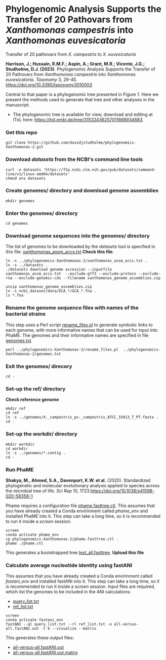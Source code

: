# Phylogenomic Analysis Supports the Transfer of 20 Pathovars from _Xanthomonas campestris_ into _Xanthomonas euvesicatoria_
Transfer of 20 pathovars from _X. campestris_ to _X. euvesicatoria_

**Harrison, J.; Hussain, R.M.F.; Aspin, A.; Grant, M.R.; Vicente, J.G.; Studholme, D.J. (2023)**. Phylogenomic Analysis Supports the Transfer of 20 Pathovars from _Xanthomonas campestris_ into _Xanthomonas euvesicatoria_. _Taxonomy_ 3, 29-45. https://doi.org/10.3390/taxonomy3010003

Central to that paper is a phylogenomic tree presented in Figure 1. Here we present the methods used to generate that tree and other analyses in the manuscript.

- The phylogenomic tree is  available for view, download and editing at IToL here: https://itol.embl.de/tree/31532436257011668934683.


### Get this repo
```
git clone https://github.com/davidjstudholme/phylogenomics-Xanthomonas-2.git
```

### Download _datasets_ from the NCBI's command line tools
```
curl -o datasets 'https://ftp.ncbi.nlm.nih.gov/pub/datasets/command-line/v1/linux-amd64/datasets'
chmod u+x datasets
```

### Create genomes/ directory and download genome assemblies 
```
mkdir genomes
```

### Enter the genomes/ directory
```
cd genomes
```

### Download genome sequences into the genomes/ directory
The list of genomes to be downloaded by the _datasets_ tool is specified in this file: [xanthomonas_assm_accs.txt](./xanthomonas_assm_accs.txt) **Check this file**.
```
ln -s ../phylogenomics-Xanthomonas-2/xanthomonas_assm_accs.txt .
ln -s ../datasets .
./datasets download genome accession --inputfile xanthomonas_assm_accs.txt  --exclude-gff3 --exclude-protein --exclude-rna --exclude-genomic-cds --filename xanthomonas_genome_assemblies.zip

unzip xanthomonas_genome_assemblies.zip
ln -s ncbi_dataset/data/GCA_*/GCA_*.fna .
ls *.fna
```

### Rename the genome sequence files with names of the bacterial strains
This step uses a Perl script [rename_files.pl](./rename_files.pl) to generate symbolic links to each genome,
with more informative names that can be used for input into PhaME. The genomes and their informative names are specified in
file [genomes.txt](./genomes.txt).
```
perl ../phylogenomics-Xanthomonas-2/rename_files.pl  ../phylogenomics-Xanthomonas-2/genomes.txt
```

### Exit the genomes/ direcory
```
cd -
```

### Set-up the ref/ directory
**Check reference genome**
```
mkdir ref
cd ref
ln -s ../genomes/X._campestris_pv._campestris_ATCC_33913_T_PT.fasta .
cd -
```

### Set-up the workdir/ directory
```
mkdir workdir
cd workdir
ln -s ../genomes/*.contig .
cd -
```

### Run PhaME
**Shakya, M., Ahmed, S.A., Davenport, K.W. et al.** (2020). Standardized phylogenetic and molecular evolutionary
analysis applied to species across the microbial tree of life. _Sci Rep_ 10, 1723.https://doi.org/10.1038/s41598-020-58356-1

Phame requires a configuration file [phame.fasttree.ctl](./phame.fasttree.ctl).
This assumes that you have already created a Conda envirinment called _phame_env_ and installed PhaME into it.
This step can take a long time, so it is recommended to run it inside a _screen_ session.
```
screen
conda activate phame_env
cp phylogenomics-Xanthomonas-2/phame.fasttree.ctl .
phame ./phame.ctl
```
This generates a bootstrapped tree [test_all.fasttree](./phaME_output/test_all.fasttree). **Upload this file**

### Calculate average nucleotide identity using fastANI
This assumes that you have already created a Conda envirinment called _fastani_env_ and installed fastANI into it.
This step can take a long time, so it is recommended to run it inside a _screen_ session.
Input files are required, which list the genomes to be included in the ANI calculations:
- [query_list.txt](./ANI/query_list.txt)
- [ref_list.txt](./ANI/ref_list.txt)
```
screen
conda activate fastani_env
fastANI --ql query_list.txt --rl ref_list.txt -o all-versus-all.fastANI.out -t 6 --visualize --matrix
```
This generates these output files:
- [all-versus-all.fastANI.out](./ANI/all-versus-all.fastANI.out)
- [all-versus-all.fastANI.out.matrix](./ANI/all-versus-all.fastANI.out.matrix)

